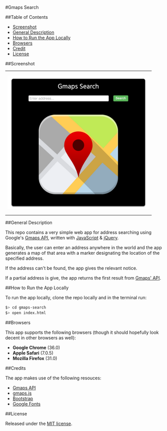 #Gmaps Search

##Table of Contents

* [Screenshot](#screenshot)
* [General Description](#general-description)
* [How to Run the App Locally](#how-to-run-the-app-locally)
* [Browsers](#browsers)
* [Credit](#credit)
* [License](#license)


##Screenshot

<table>
	<tr>
		<td align="center" width="450px" height="450px">
			<a href="https://raw.githubusercontent.com/nadavmatalon/gmaps-search/master/images/gmaps-search.png">
				<img src="/images/gmaps-search.png" />
			</a>
		</td>
	</tr>
</table>


##General Description

This repo contains a very simple web app for address searching using Google's 
[Gmaps API](https://developers.google.com/maps/), written with 
[JavaScript](http://en.wikipedia.org/wiki/JavaScript) 
&amp; [jQuery](http://jquery.com).

Basically, the user can enter an address anywhere in the world and the app 
generates a map of that area with a marker designating the location of 
the specified address.

If the address can't be found, the app gives the relevant notice.

If a partial address is give, the app returns the first result from 
[Gmaps' API](https://developers.google.com/maps/).


##How to Run the App Locally

To run the app locally, clone the repo locally and in the terminal run:

```bash
$> cd gmaps-search
$> open index.html
```

##Browsers

This app supports the following browsers (though it should hopefully 
look decent in other browsers as well):

* __Google Chrome__ (36.0)
* __Apple Safari__ (7.0.5)
* __Mozilla Firefox__ (31.0)


##Credits

The app makes use of the following resouces:
* [Gmaps API](https://developers.google.com/maps/)
* [gmaps.js](http://hpneo.github.io/gmaps/)
* [Bootstrap](http://getbootstrap.com)
* [Google Fonts](http://www.google.com/fonts)

##License

<p>Released under the <a href="http://www.opensource.org/licenses/MIT">MIT license</a>.</p>

